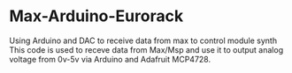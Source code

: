 # Max-Arduino-Eurorack
Using Arduino and DAC to receive data from max to control module synth
This code is used to receve data from Max/Msp and use it to output analog voltage from 0v-5v via Arduino and Adafruit MCP4728. 
